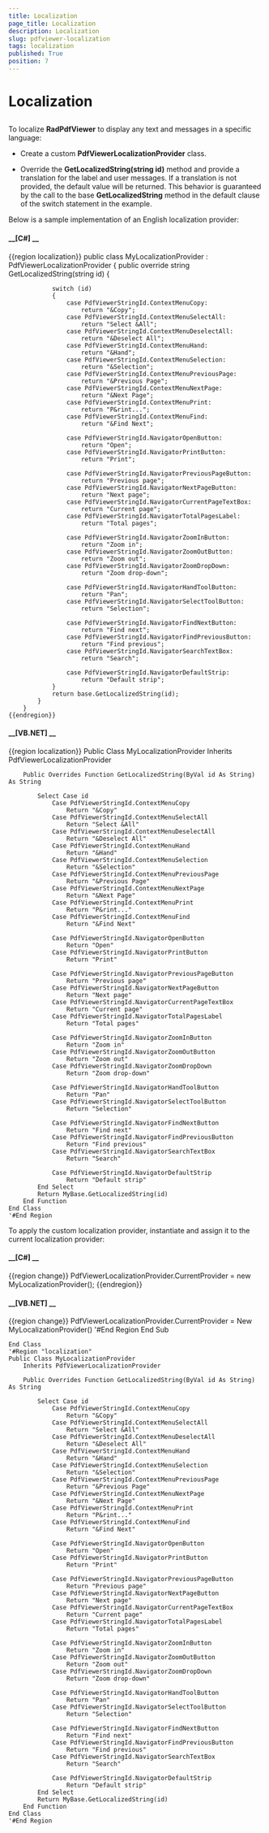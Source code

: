 ```yaml
---
title: Localization
page_title: Localization
description: Localization
slug: pdfviewer-localization
tags: localization
published: True
position: 7
---
```


# Localization



## 

To localize __RadPdfViewer__ to display any text and messages in a specific language:
        

* Create a custom __PdfViewerLocalizationProvider__ class.
            

* Override the __GetLocalizedString(string id)__ method and provide a translation for the label and user messages. If a
              translation is not provided, the default value will be returned. This behavior is guaranteed by the call to the base
              __GetLocalizedString__ method in the default clause of the switch statement in the example.
            

Below is a sample implementation of an English localization provider:
        

#### __[C#] __

{{region localization}}
	    public class MyLocalizationProvider : PdfViewerLocalizationProvider
	    {
	        public override string GetLocalizedString(string id)
	        {
	
	            switch (id)
	            {
	                case PdfViewerStringId.ContextMenuCopy:
	                    return "&Copy";
	                case PdfViewerStringId.ContextMenuSelectAll:
	                    return "Select &All";
	                case PdfViewerStringId.ContextMenuDeselectAll:
	                    return "&Deselect All";
	                case PdfViewerStringId.ContextMenuHand:
	                    return "&Hand";
	                case PdfViewerStringId.ContextMenuSelection:
	                    return "&Selection";
	                case PdfViewerStringId.ContextMenuPreviousPage:
	                    return "&Previous Page";
	                case PdfViewerStringId.ContextMenuNextPage:
	                    return "&Next Page";
	                case PdfViewerStringId.ContextMenuPrint:
	                    return "P&rint...";
	                case PdfViewerStringId.ContextMenuFind:
	                    return "&Find Next";
	
	                case PdfViewerStringId.NavigatorOpenButton:
	                    return "Open";
	                case PdfViewerStringId.NavigatorPrintButton:
	                    return "Print";
	
	                case PdfViewerStringId.NavigatorPreviousPageButton:
	                    return "Previous page";
	                case PdfViewerStringId.NavigatorNextPageButton:
	                    return "Next page";
	                case PdfViewerStringId.NavigatorCurrentPageTextBox:
	                    return "Current page";
	                case PdfViewerStringId.NavigatorTotalPagesLabel:
	                    return "Total pages";
	
	                case PdfViewerStringId.NavigatorZoomInButton:
	                    return "Zoom in";
	                case PdfViewerStringId.NavigatorZoomOutButton:
	                    return "Zoom out";
	                case PdfViewerStringId.NavigatorZoomDropDown:
	                    return "Zoom drop-down";
	
	                case PdfViewerStringId.NavigatorHandToolButton:
	                    return "Pan";
	                case PdfViewerStringId.NavigatorSelectToolButton:
	                    return "Selection";
	
	                case PdfViewerStringId.NavigatorFindNextButton:
	                    return "Find next";
	                case PdfViewerStringId.NavigatorFindPreviousButton:
	                    return "Find previous";
	                case PdfViewerStringId.NavigatorSearchTextBox:
	                    return "Search";
	
	                case PdfViewerStringId.NavigatorDefaultStrip:
	                    return "Default strip";
	            }
	            return base.GetLocalizedString(id);
	        }
	    }
	{{endregion}}



#### __[VB.NET] __

{{region localization}}
	Public Class MyLocalizationProvider
	    Inherits PdfViewerLocalizationProvider
	
	    Public Overrides Function GetLocalizedString(ByVal id As String) As String
	
	        Select Case id
	            Case PdfViewerStringId.ContextMenuCopy
	                Return "&Copy"
	            Case PdfViewerStringId.ContextMenuSelectAll
	                Return "Select &All"
	            Case PdfViewerStringId.ContextMenuDeselectAll
	                Return "&Deselect All"
	            Case PdfViewerStringId.ContextMenuHand
	                Return "&Hand"
	            Case PdfViewerStringId.ContextMenuSelection
	                Return "&Selection"
	            Case PdfViewerStringId.ContextMenuPreviousPage
	                Return "&Previous Page"
	            Case PdfViewerStringId.ContextMenuNextPage
	                Return "&Next Page"
	            Case PdfViewerStringId.ContextMenuPrint
	                Return "P&rint..."
	            Case PdfViewerStringId.ContextMenuFind
	                Return "&Find Next"
	
	            Case PdfViewerStringId.NavigatorOpenButton
	                Return "Open"
	            Case PdfViewerStringId.NavigatorPrintButton
	                Return "Print"
	
	            Case PdfViewerStringId.NavigatorPreviousPageButton
	                Return "Previous page"
	            Case PdfViewerStringId.NavigatorNextPageButton
	                Return "Next page"
	            Case PdfViewerStringId.NavigatorCurrentPageTextBox
	                Return "Current page"
	            Case PdfViewerStringId.NavigatorTotalPagesLabel
	                Return "Total pages"
	
	            Case PdfViewerStringId.NavigatorZoomInButton
	                Return "Zoom in"
	            Case PdfViewerStringId.NavigatorZoomOutButton
	                Return "Zoom out"
	            Case PdfViewerStringId.NavigatorZoomDropDown
	                Return "Zoom drop-down"
	
	            Case PdfViewerStringId.NavigatorHandToolButton
	                Return "Pan"
	            Case PdfViewerStringId.NavigatorSelectToolButton
	                Return "Selection"
	
	            Case PdfViewerStringId.NavigatorFindNextButton
	                Return "Find next"
	            Case PdfViewerStringId.NavigatorFindPreviousButton
	                Return "Find previous"
	            Case PdfViewerStringId.NavigatorSearchTextBox
	                Return "Search"
	
	            Case PdfViewerStringId.NavigatorDefaultStrip
	                Return "Default strip"
	        End Select
	        Return MyBase.GetLocalizedString(id)
	    End Function
	End Class
	'#End Region
	



To apply the custom localization provider, instantiate and assign it to the current localization provider:
        

#### __[C#] __

{{region change}}
	            PdfViewerLocalizationProvider.CurrentProvider = new MyLocalizationProvider();
	{{endregion}}



#### __[VB.NET] __

{{region change}}
	        PdfViewerLocalizationProvider.CurrentProvider = New MyLocalizationProvider()
	        '#End Region
	    End Sub
	
	End Class
	'#Region "localization"
	Public Class MyLocalizationProvider
	    Inherits PdfViewerLocalizationProvider
	
	    Public Overrides Function GetLocalizedString(ByVal id As String) As String
	
	        Select Case id
	            Case PdfViewerStringId.ContextMenuCopy
	                Return "&Copy"
	            Case PdfViewerStringId.ContextMenuSelectAll
	                Return "Select &All"
	            Case PdfViewerStringId.ContextMenuDeselectAll
	                Return "&Deselect All"
	            Case PdfViewerStringId.ContextMenuHand
	                Return "&Hand"
	            Case PdfViewerStringId.ContextMenuSelection
	                Return "&Selection"
	            Case PdfViewerStringId.ContextMenuPreviousPage
	                Return "&Previous Page"
	            Case PdfViewerStringId.ContextMenuNextPage
	                Return "&Next Page"
	            Case PdfViewerStringId.ContextMenuPrint
	                Return "P&rint..."
	            Case PdfViewerStringId.ContextMenuFind
	                Return "&Find Next"
	
	            Case PdfViewerStringId.NavigatorOpenButton
	                Return "Open"
	            Case PdfViewerStringId.NavigatorPrintButton
	                Return "Print"
	
	            Case PdfViewerStringId.NavigatorPreviousPageButton
	                Return "Previous page"
	            Case PdfViewerStringId.NavigatorNextPageButton
	                Return "Next page"
	            Case PdfViewerStringId.NavigatorCurrentPageTextBox
	                Return "Current page"
	            Case PdfViewerStringId.NavigatorTotalPagesLabel
	                Return "Total pages"
	
	            Case PdfViewerStringId.NavigatorZoomInButton
	                Return "Zoom in"
	            Case PdfViewerStringId.NavigatorZoomOutButton
	                Return "Zoom out"
	            Case PdfViewerStringId.NavigatorZoomDropDown
	                Return "Zoom drop-down"
	
	            Case PdfViewerStringId.NavigatorHandToolButton
	                Return "Pan"
	            Case PdfViewerStringId.NavigatorSelectToolButton
	                Return "Selection"
	
	            Case PdfViewerStringId.NavigatorFindNextButton
	                Return "Find next"
	            Case PdfViewerStringId.NavigatorFindPreviousButton
	                Return "Find previous"
	            Case PdfViewerStringId.NavigatorSearchTextBox
	                Return "Search"
	
	            Case PdfViewerStringId.NavigatorDefaultStrip
	                Return "Default strip"
	        End Select
	        Return MyBase.GetLocalizedString(id)
	    End Function
	End Class
	'#End Region
	



